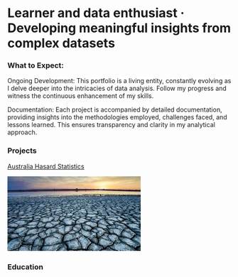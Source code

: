 # Learner and data enthusiast · Developing meaningful insights from complex datasets


### What to Expect:

Ongoing Development: This portfolio is a living entity, constantly evolving as I delve deeper into the intricacies of data analysis. Follow my progress and witness the continuous enhancement of my skills.

Documentation: Each project is accompanied by detailed documentation, providing insights into the methodologies employed, challenges faced, and lessons learned. This ensures transparency and clarity in my analytical approach.

### Projects

[Australia Hasard Statistics](https://github.com/drgaquino/Code)

![](image/hasard.jpeg)


### Education

